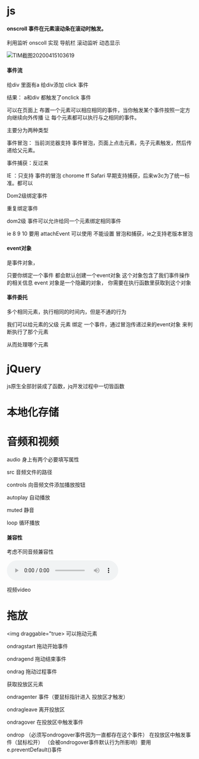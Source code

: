 # js

#### **onscroll 事件在元素滚动条在滚动时触发。**

利用监听 onscoll 实现 导航栏 滚动监听 动态显示

![TIM截图20200415103619](H:\TheFrontStudyandTest\image\TIM截图20200415103619.png)

#### **事件流**

给div 里面有a 给div添加 click 事件

结果： a和div 都触发了onclick 事件

可以在页面上 布置一个元素可以相应相同的事件，当你触发某个事件按照一定方向继续向外传播 让 每个元素都可以执行与之相同的事件。



主要分为两种类型

事件冒泡： 当前浏览器支持 事件冒泡，页面上点击元素，先子元素触发，然后传递给父元素。

事件捕获：反过来

IE ：只支持 事件的冒泡  chorome  ff Safari 早期支持捕获，后来w3c为了统一标准。都可以

Dom2级绑定事件

重复绑定事件

dom2级 事件可以允许给同一个元素绑定相同事件

ie 8 9 10 要用 attachEvent 可以使用 不能设置 冒泡和捕获，ie之支持老版本冒泡

#### **event对象**

是事件对象，

只要你绑定一个事件 都会默认创建一个event对象 这个对象包含了我们事件操作的相关信息 event 对象是一个隐藏的对象， 你需要在执行函数里获取到这个对象

#### **事件委托**

多个相同元素，执行相同的时间内，但是不通的行为

我们可以给元素的父级 元素 绑定 一个事件，通过冒泡传递过来的event对象 来判断执行了那个元素

 从而处理哪个元素



# **jQuery**



js原生全部封装成了函数，jq开发过程中一切皆函数



# **本地化存储**

# **音频和视频**

audio 身上有两个必要填写属性

src 音频文件的路径

controls 向音频文件添加播放按钮

autoplay 自动播放

muted 静音

loop 循环播放

#### 兼容性

考虑不同音频兼容性

<audio controls>
   		<source src=".../.mp3">
        <source src="../.ogg">
        <source>
</audio>



视频video

# 拖放

<img  draggable="true> 可以拖动元素

ondragstart 拖动开始事件

ondragend  拖动结束事件

ondrag  拖动过程事件

获取投放区元素

ondragenter  事件（要鼠标指针进入 投放区才触发）

ondragleave  离开投放区

ondragover  在投放区中触发事件

ondrop （必须写ondrogover事件因为一直都存在这个事件）  在投放区中触发事件（鼠标松开） （会被ondrogover事件默认行为所影响）要用e.preventDefault()事件